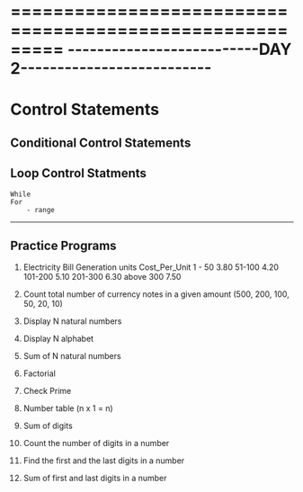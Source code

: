 =========================================================
--------------------------DAY 2--------------------------
=========================================================

# Control Statements

## Conditional Control Statements

## Loop Control Statments
    While
    For
        - range

---------------------------------------------------------
## Practice Programs
1) Electricity Bill Generation
    units       Cost_Per_Unit
    1 - 50      3.80
    51-100      4.20
    101-200     5.10
    201-300     6.30
    above 300   7.50

2) Count total number of currency notes in a given amount (500, 200, 100, 50, 20, 10)
3) Display N natural numbers
4) Display N alphabet
5) Sum of N natural numbers
6) Factorial
7) Check Prime
8) Number table (n x 1 = n)
9) Sum of digits
10) Count the number of digits in a number
11) Find the first and the last digits in a number
12) Sum of first and last digits in a number